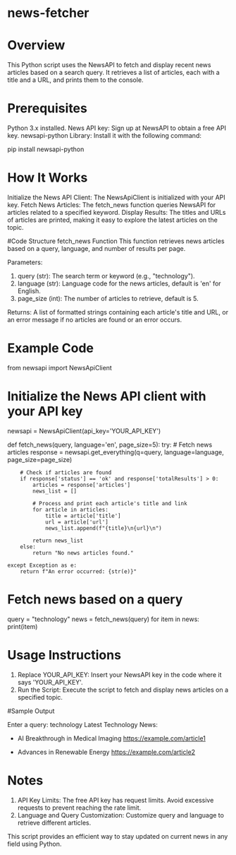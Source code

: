 # news-fetcher

# Overview
This Python script uses the NewsAPI to fetch and display recent news articles based on a search query. It retrieves a list of articles, each with a title and a URL, and prints them to the console.

# Prerequisites
Python 3.x installed.
News API key: Sign up at NewsAPI to obtain a free API key.
newsapi-python Library: Install it with the following command:

pip install newsapi-python

# How It Works
Initialize the News API Client: The NewsApiClient is initialized with your API key.
Fetch News Articles: The fetch_news function queries NewsAPI for articles related to a specified keyword.
Display Results: The titles and URLs of articles are printed, making it easy to explore the latest articles on the topic.

#Code Structure
fetch_news Function
This function retrieves news articles based on a query, language, and number of results per page.

Parameters:
1. query (str): The search term or keyword (e.g., "technology").
2. language (str): Language code for the news articles, default is 'en' for English.
3. page_size (int): The number of articles to retrieve, default is 5.

Returns: A list of formatted strings containing each article's title and URL, or an error message if no articles are found or an error occurs.

# Example Code
from newsapi import NewsApiClient

# Initialize the News API client with your API key
newsapi = NewsApiClient(api_key='YOUR_API_KEY')

def fetch_news(query, language='en', page_size=5):
    try:
        # Fetch news articles
        response = newsapi.get_everything(q=query, language=language, page_size=page_size)

        # Check if articles are found
        if response['status'] == 'ok' and response['totalResults'] > 0:
            articles = response['articles']
            news_list = []

            # Process and print each article's title and link
            for article in articles:
                title = article['title']
                url = article['url']
                news_list.append(f"{title}\n{url}\n")

            return news_list
        else:
            return "No news articles found."

    except Exception as e:
        return f"An error occurred: {str(e)}"

# Fetch news based on a query
query = "technology"
news = fetch_news(query)
for item in news:
    print(item)
    
# Usage Instructions

1. Replace YOUR_API_KEY: Insert your NewsAPI key in the code where it says 'YOUR_API_KEY'.
2. Run the Script: Execute the script to fetch and display news articles on a specified topic.

#Sample Output

Enter a query: technology
Latest Technology News:
- AI Breakthrough in Medical Imaging
  https://example.com/article1

- Advances in Renewable Energy
  https://example.com/article2
  
# Notes
1. API Key Limits: The free API key has request limits. Avoid excessive requests to prevent reaching the rate limit.
2. Language and Query Customization: Customize query and language to retrieve different articles.
   
This script provides an efficient way to stay updated on current news in any field using Python.
